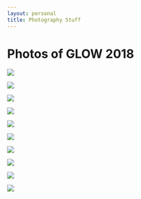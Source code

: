 ```yaml
---
layout: personal
title: Photography Stuff
---
```


# Photos of GLOW 2018

![](/assets/img/photo/2018-GLOW/DSC_0251.jpg)

![](/assets/img/photo/2018-GLOW/DSC_0259.jpg)

![](/assets/img/photo/2018-GLOW/DSC_0261.jpg)

![](/assets/img/photo/2018-GLOW/DSC_0280.jpg)

![](/assets/img/photo/2018-GLOW/DSC_0269.jpg)

![](/assets/img/photo/2018-GLOW/DSC_0278.jpg)

![](/assets/img/photo/2018-GLOW/DSC_0284.jpg)

![](/assets/img/photo/2018-GLOW/DSC_0301.jpg)

![](/assets/img/photo/2018-GLOW/DSC_0305.jpg)

![](/assets/img/photo/2018-GLOW/DSC_0313.jpg)
